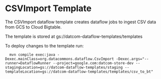 # CSVImport Template 

The CSVImport dataflow template creates dataflow jobs to ingest CSV data from
GCS to Cloud Bigtable.

The template is stored at  gs://datcom-dataflow-templates/templates

To deploy changes to the template run:

```
  mvn compile exec:java -Dexec.mainClass=org.datacommons.dataflow.CsvImport -Dexec.args="--runner=DataflowRunner --project=google.com:datcom-store-dev --stagingLocation=gs://datcom-dataflow-templates/staging --templateLocation=gs://datcom-dataflow-templates/templates/csv_to_bt"

```
